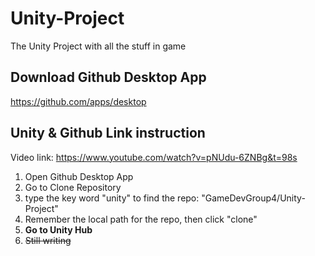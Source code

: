 # Unity-Project
The Unity Project with all the stuff in game

## Download Github Desktop App
https://github.com/apps/desktop

## Unity & Github Link instruction
Video link: https://www.youtube.com/watch?v=pNUdu-6ZNBg&t=98s
1. Open Github Desktop App
2. Go to Clone Repository
3. type the key word "unity" to find the repo: "GameDevGroup4/Unity-Project"
4. Remember the local path for the repo, then click "clone"
5. **Go to Unity Hub**
6. ~~Still writing~~
